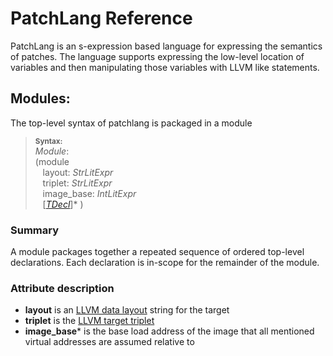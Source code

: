 # PatchLang Reference

PatchLang is an s-expression based language for expressing the semantics of patches. The language supports expressing the low-level location of variables and then manipulating those variables with LLVM like statements.

## Modules:
The top-level syntax of patchlang is packaged in a module 

> **<sup>Syntax:<sup>**\
>_Module_:\
> (module \
>  &nbsp;&nbsp; layout: _StrLitExpr_ \
>  &nbsp;&nbsp; triplet: _StrLitExpr_ \
>  &nbsp;&nbsp; image_base: _IntLitExpr_ \
> &nbsp;&nbsp; [[_TDecl_](tdecls.md)]*
> )

### Summary
A module packages together a repeated sequence of ordered top-level declarations. Each declaration is in-scope for the remainder of the module.

### Attribute description

- **layout** is an [LLVM data layout](https://llvm.org/docs/LangRef.html#langref-datalayout) string for the target
- **triplet** is the [LLVM target triplet](https://llvm.org/docs/LangRef.html#target-triple)
- **image_base*** is the base load address of the image that all mentioned virtual addresses are assumed relative to


